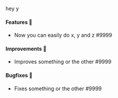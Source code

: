hey y


#### Features 💸

- Now you can easily do x, y and z #9999

#### Improvements 🔧

- Improves something or the other #9999

#### Bugfixes 🔴

- Fixes something or the other #9999
